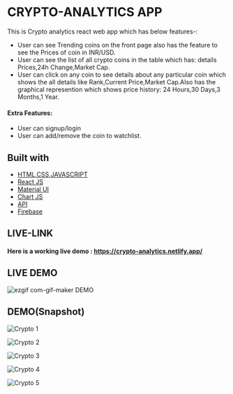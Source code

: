 
# CRYPTO-ANALYTICS APP

This is Crypto analytics react web app which has below features-:

- User can see Trending coins on the front page also has the feature to see the Prices of coin in INR/USD.
- User can see the list of all crypto coins in the table which has: details Prices,24h Change,Market Cap.
- User can click on any coin to see details about any particular coin which shows the all details like Rank,Current Price,Market Cap.Also has the graphical represention which shows price history: 24 Hours,30 Days,3 Months,1 Year.
#### Extra Features:
- User can signup/login
- User can add/remove the coin to watchlist.

## Built with 
- [HTML,CSS,JAVASCRIPT](https://developer.mozilla.org/en-US/)
- [React JS](https://reactjs.org/)
- [Material UI](https://v4.mui.com/)
- [Chart JS](https://reactchartjs.github.io/react-chartjs-2/#/)
- [API](https://www.coingecko.com/en/api/documentation)
- [Firebase](https://firebase.google.com/)


## LIVE-LINK

#### Here is a working live demo :  https://crypto-analytics.netlify.app/


## LIVE DEMO
![ezgif com-gif-maker](https://user-images.githubusercontent.com/48747218/200301471-75517ec2-50d4-4842-80f3-8cdc7ae9aee5.gif)
DEMO




## DEMO(Snapshot)

![Crypto 1](https://user-images.githubusercontent.com/48747218/200300901-509c25f7-c39c-40a7-9086-52960649f817.png)

![Crypto 2](https://user-images.githubusercontent.com/48747218/200300912-9e6fa87c-9349-49ef-8555-f84d87bbfe3b.png)

![Crypto 3](https://user-images.githubusercontent.com/48747218/200300929-3d151765-4c2d-46fc-b2da-008fe73ee2ea.png)

![Crypto 4](https://user-images.githubusercontent.com/48747218/200300947-2e557625-4598-45ec-b84c-ae6b29155a14.png)

![Crypto 5](https://user-images.githubusercontent.com/48747218/200301356-8166b259-efa4-41f5-92a8-a7b5b87cf0cf.png)





